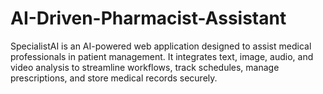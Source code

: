# AI-Driven-Pharmacist-Assistant
SpecialistAI is an AI-powered web application designed to assist medical professionals in patient management. It integrates text, image, audio, and video analysis to streamline workflows, track schedules, manage prescriptions, and store medical records securely. 
